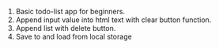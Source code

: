 1. Basic todo-list app for beginners.
2. Append input value into html text with clear button function.
3. Append list with delete button.
4. Save to and load from local storage
